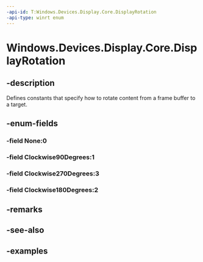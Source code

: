 ```yaml
---
-api-id: T:Windows.Devices.Display.Core.DisplayRotation
-api-type: winrt enum
---
```


<!-- Enumeration syntax.
public enum DisplayRotation : int 
-->

# Windows.Devices.Display.Core.DisplayRotation

## -description
Defines constants that specify how to rotate content from a frame buffer to a target.

## -enum-fields

### -field None:0

### -field Clockwise90Degrees:1

### -field Clockwise270Degrees:3

### -field Clockwise180Degrees:2

## -remarks

## -see-also

## -examples
